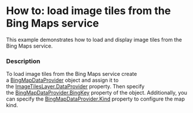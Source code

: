 # How to: load image tiles from the Bing Maps service


This example demonstrates how to load and display image tiles from the Bing Maps service.


<h3>Description</h3>

To load image tiles from the Bing Maps service create a&nbsp;<a href="https://documentation.devexpress.com/#windowsforms/clsDevExpressXtraMapBingMapDataProvidertopic">BingMapDataProvider</a> object and assign it to the&nbsp;<a href="https://documentation.devexpress.com/#WindowsForms/DevExpressXtraMapImageTilesLayer_DataProvidertopic">ImageTilesLayer.DataProvider</a> property. Then specify the&nbsp;<a href="https://documentation.devexpress.com/#windowsforms/DevExpressXtraMapBingMapDataProvider_BingKeytopic">BingMapDataProvider.BingKey</a> property of the object. Additionally, you can specify the&nbsp;<a href="https://documentation.devexpress.com/#windowsforms/DevExpressXtraMapBingMapDataProvider_Kindtopic">BingMapDataProvider.Kind</a> property to configure the map kind.

<br/>


